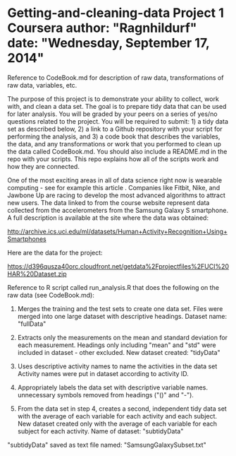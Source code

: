Getting-and-cleaning-data Project 1
Coursera
author: "Ragnhildurf"
date: "Wednesday, September 17, 2014"
===================================

Reference to CodeBook.md for description of raw data, transformations of raw data, variables,  etc.


The purpose of this project is to demonstrate your ability to collect, work with, and clean a data set. The goal is to prepare tidy data that can be used for later analysis. You will be graded by your peers on a series of yes/no questions related to the project. You will be required to submit: 1) a tidy data set as described below, 2) a link to a Github repository with your script for performing the analysis, and 3) a code book that describes the variables, the data, and any transformations or work that you performed to clean up the data called CodeBook.md. You should also include a README.md in the repo with your scripts. This repo explains how all of the scripts work and how they are connected.  

One of the most exciting areas in all of data science right now is wearable computing - see for example this article . Companies like Fitbit, Nike, and Jawbone Up are racing to develop the most advanced algorithms to attract new users. The data linked to from the course website represent data collected from the accelerometers from the Samsung Galaxy S smartphone. A full description is available at the site where the data was obtained: 

http://archive.ics.uci.edu/ml/datasets/Human+Activity+Recognition+Using+Smartphones 

Here are the data for the project: 

https://d396qusza40orc.cloudfront.net/getdata%2Fprojectfiles%2FUCI%20HAR%20Dataset.zip 

Reference to R script called run_analysis.R that does the following on the raw data (see CodeBook.md): 

1. Merges the training and the test sets to create one data set.
Files were merged into one large dataset with descriptive headings.
Dataset name: "fullData"

2. Extracts only the measurements on the mean and standard deviation for each measurement. 
Headings only including "mean" and "std" were included in dataset - other excluded.
New dataset created: "tidyData"

3. Uses descriptive activity names to name the activities in the data set
Activity names were put in dataset according to activity ID.

4. Appropriately labels the data set with descriptive variable names. 
unnecessary symbols removed from headings ("()" and "-").

5. From the data set in step 4, creates a second, independent tidy data set with the average of each variable for each activity and each subject.
New dataset created only with the average of each variable for each subject for each activity.
Name of dataset: "subtidyData"

"subtidyData" saved as text file named: "SamsungGalaxySubset.txt"